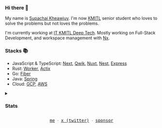 ### Hi there 👋

My name is [Supachai Kheawjuy](https://spicyz.io). I'm now [KMITL](https://kmitl.ac.th/) senior student who loves to solve the problems but not loves the problems.

I'm currently working at [IT KMITL Deep Tech](https://github.com/deeptech-kmitl). Mostly working on Full-Stack Development, and workspace management with [Nx](https://nx.dev/).

### Stacks 📚

- JavaScript & TypeScript: [Next](https://nextjs.org/), [Qwik](https://qwik.builder.io/), [Nuxt](https://nuxt.com/), [Nest](https://nestjs.com/), [Express](https://expressjs.com/)
- Rust: [Worker](https://github.com/cloudflare/workers-rs), [Actix](https://actix.rs/)
- Go: [Fiber](https://gofiber.io/)
- Java: [Spring](https://spring.io/)
- Cloud: [GCP](https://cloud.google.com/), [AWS](https://aws.amazon.com/)

<details>
  <summary><h3>Stats</h3></summary>

![Langs](https://github-readme-stats.vercel.app/api/top-langs/?username=spicyzboss&size_weight=0.5&count_weight=0.5&hide=css,html&langs_count=10&layout=compact&theme=transparent)

![Stats](https://github-readme-stats.vercel.app/api?username=spicyzboss&show_icons=true&theme=transparent)

</details>

<p align="center">
  <samp>
    <a href="https://spicyz.io">me</a> ᐧ
    <a href="https://x.com/spicyzboss">x (twitter)</a> ᐧ
    <a href="https://github.com/sponsors/spicyzboss">sponsor</a>
  </samp>
</p>

